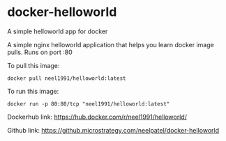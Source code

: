 # docker-helloworld

A simple helloworld app for docker

A simple nginx helloworld application that helps you learn docker image pulls. Runs on port :80

To pull this image:
```
docker pull neel1991/helloworld:latest
```

To run this image:
```
docker run -p 80:80/tcp "neel1991/helloworld:latest"
```

Dockerhub link: https://hub.docker.com/r/neel1991/helloworld/

Github link: https://github.microstrategy.com/neelpatel/docker-helloworld
